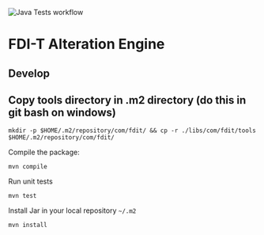 ![Java Tests workflow](https://github.com/DApIA-Project/FDI-T-Web/actions/workflows/java.yml/badge.svg)
# FDI-T Alteration Engine

## Develop

## Copy tools directory in .m2 directory (do this in git bash on windows)

```shell
mkdir -p $HOME/.m2/repository/com/fdit/ && cp -r ./libs/com/fdit/tools $HOME/.m2/repository/com/fdit/
```

Compile the package:
```shell
mvn compile
```

Run unit tests
```shell
mvn test
```

Install Jar in your local repository `~/.m2`
```shell
mvn install
```